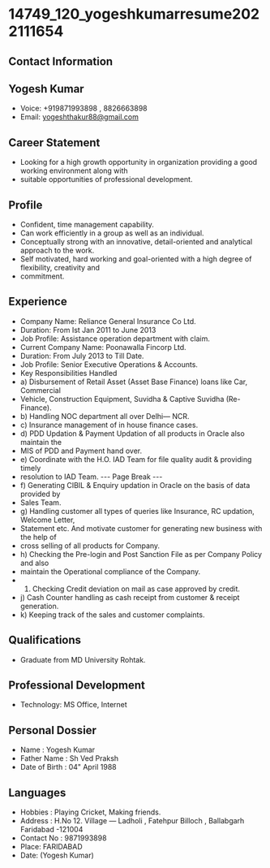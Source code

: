 # 14749_120_yogeshkumarresume2022111654

## Contact Information



## Yogesh Kumar

* Voice: +919871993898 , 8826663898
* Email: yogeshthakur88@gmail.com


## Career Statement

* Looking for a high growth opportunity in organization providing a good working environment along with
* suitable opportunities of professional development.


## Profile

* Confident, time management capability.
* Can work efficiently in a group as well as an individual.
* Conceptually strong with an innovative, detail-oriented and analytical approach to the work.
* Self motivated, hard working and goal-oriented with a high degree of flexibility, creativity and
* commitment.


## Experience

* Company Name: Reliance General Insurance Co Ltd.
* Duration: From Ist Jan 2011 to June 2013
* Job Profile: Assistance operation department with claim.
* Current Company Name: Poonawalla Fincorp Ltd.
* Duration: From July 2013 to Till Date.
* Job Profile: Senior Executive Operations & Accounts.
* Key Responsibilities Handled
* a) Disbursement of Retail Asset (Asset Base Finance) loans like Car, Commercial
* Vehicle, Construction Equipment, Suvidha & Captive Suvidha (Re-Finance).
* b) Handling NOC department all over Delhi— NCR.
* c) Insurance management of in house finance cases.
* d) PDD Updation & Payment Updation of all products in Oracle also maintain the
* MIS of PDD and Payment hand over.
* e) Coordinate with the H.O. IAD Team for file quality audit & providing timely
* resolution to IAD Team.
--- Page Break ---
* f) Generating CIBIL & Enquiry updation in Oracle on the basis of data provided by
* Sales Team.
* g) Handling customer all types of queries like Insurance, RC updation, Welcome Letter,
* Statement etc. And motivate customer for generating new business with the help of
* cross selling of all products for Company.
* h) Checking the Pre-login and Post Sanction File as per Company Policy and also
* maintain the Operational compliance of the Company.
* 1) Checking Credit deviation on mail as case approved by credit.
* j) Cash Counter handling as cash receipt from customer & receipt generation.
* k) Keeping track of the sales and customer complaints.


## Qualifications

* Graduate from MD University Rohtak.


## Professional Development

* Technology: MS Office, Internet


## Personal Dossier

* Name : Yogesh Kumar
* Father Name : Sh Ved Praksh
* Date of Birth : 04" April 1988


## Languages

* Hobbies : Playing Cricket, Making friends.
* Address : H.No 12. Village — Ladholi , Fatehpur Billoch , Ballabgarh Faridabad -121004
* Contact No : 9871993898
* Place: FARIDABAD
* Date: (Yogesh Kumar)

